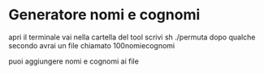# Generatore nomi e cognomi
apri il terminale
vai nella cartella del tool
scrivi sh ./permuta
dopo qualche secondo avrai un file chiamato 100nomiecognomi

puoi aggiungere nomi e cognomi ai file
